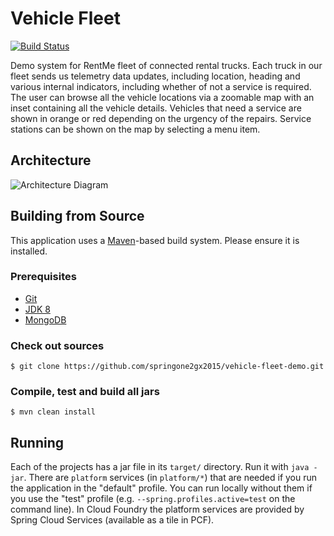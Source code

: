 Vehicle Fleet
=============

[![Build Status](https://travis-ci.org/ghillert/vehicle-fleet-demo.svg)](https://travis-ci.org/ghillert/vehicle-fleet-demo)

Demo system for RentMe fleet of connected rental trucks. Each truck in
our fleet sends us telemetry data updates, including location, heading
and various internal indicators, including whether of not a service is
required. The user can browse all the vehicle locations via a zoomable
map with an inset containing all the vehicle details. Vehicles that
need a service are shown in orange or red depending on the urgency of
the repairs. Service stations can be shown on the map by selecting a
menu item.

## Architecture

![Architecture Diagram](https://raw.githubusercontent.com/springone2gx2015/vehicle-fleet-demo/master/architecture.png)

## Building from Source

This application uses a [Maven][]-based build system. Please ensure it is installed.

### Prerequisites

* [Git][]
* [JDK 8][]
* [MongoDB][]

### Check out sources

	$ git clone https://github.com/springone2gx2015/vehicle-fleet-demo.git

### Compile, test and build all jars

	$ mvn clean install

## Running

Each of the projects has a jar file in its `target/` directory. Run it
with `java -jar`. There are `platform` services (in `platform/*`) that
are needed if you run the application in the "default" profile. You
can run locally without them if you use the "test" profile
(e.g. `--spring.profiles.active=test` on the command line). In Cloud
Foundry the platform services are provided by Spring Cloud Services
(available as a tile in PCF).

[Git]: https://help.github.com/articles/set-up-git/
[JDK 8]: http://www.oracle.com/technetwork/java/javase/downloads
[Maven]: https://maven.apache.org/
[MongoDB]: https://www.mongodb.org/
